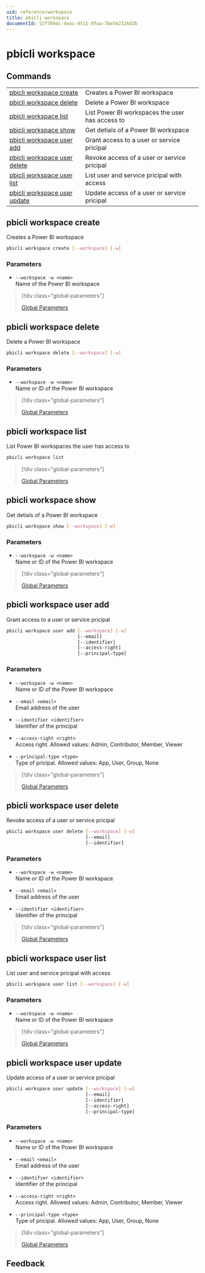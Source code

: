 ```yaml
---
uid: reference/workspace
title: pbicli workspace
documentId: 52f7094c-4eac-4511-9faa-7be542326d2b
---
```


# pbicli workspace

## Commands

|                                                               |                                                 |
| ------------------------------------------------------------- | ----------------------------------------------- |
| [pbicli workspace create](#pbicli-workspace-create)           | Creates a Power BI workspace                    |
| [pbicli workspace delete](#pbicli-workspace-delete)           | Delete a Power BI workspace                     |
| [pbicli workspace list](#pbicli-workspace-list)               | List Power BI workspaces the user has access to |
| [pbicli workspace show](#pbicli-workspace-show)               | Get detials of a Power BI workspace             |
| [pbicli workspace user add](#pbicli-workspace-user-add)       | Grant access to a user or service pricipal      |
| [pbicli workspace user delete](#pbicli-workspace-user-delete) | Revoke access of a user or service pricipal     |
| [pbicli workspace user list](#pbicli-workspace-user-list)     | List user and service pricipal with access      |
| [pbicli workspace user update](#pbicli-workspace-user-update) | Update access of a user or service pricipal     |

## pbicli workspace create

Creates a Power BI workspace

```bash
pbicli workspace create [--workspace] [-w]
```

### Parameters

-   `--workspace -w <name>`<br/>Name of the Power BI workspace

> [!div class="global-parameters"]
>
> [Global Parameters](xref:global)

## pbicli workspace delete

Delete a Power BI workspace

```bash
pbicli workspace delete [--workspace] [-w]
```

### Parameters

-   `--workspace -w <name>`<br/>Name or ID of the Power BI workspace

> [!div class="global-parameters"]
>
> [Global Parameters](xref:global)

## pbicli workspace list

List Power BI workspaces the user has access to

```bash
pbicli workspace list
```

> [!div class="global-parameters"]
>
> [Global Parameters](xref:global)

## pbicli workspace show

Get detials of a Power BI workspace

```bash
pbicli workspace show [--workspace] [-w]
```

### Parameters

-   `--workspace -w <name>`<br/>Name or ID of the Power BI workspace

> [!div class="global-parameters"]
>
> [Global Parameters](xref:global)

## pbicli workspace user add

Grant access to a user or service pricipal

```bash
pbicli workspace user add [--workspace] [-w]
                          [--email]
                          [--identifier]
                          [--access-right]
                          [--principal-type]
```

### Parameters

-   `--workspace -w <name>`<br/>Name or ID of the Power BI workspace

-   `--email <email>`<br/>Email address of the user

-   `--identifier <identifier>`<br/>Identifier of the principal

-   `--access-right <right>`<br/>Access right. Allowed values: Admin, Contributor, Member, Viewer

-   `--principal-type <type>`<br/>Type of pricipal. Allowed values: App, User, Group, None

> [!div class="global-parameters"]
>
> [Global Parameters](xref:global)

## pbicli workspace user delete

Revoke access of a user or service pricipal

```bash
pbicli workspace user delete [--workspace] [-w]
                             [--email]
                             [--identifier]
```

### Parameters

-   `--workspace -w <name>`<br/>Name or ID of the Power BI workspace

-   `--email <email>`<br/>Email address of the user

-   `--identifier <identifier>`<br/>Identifier of the principal

> [!div class="global-parameters"]
>
> [Global Parameters](xref:global)

## pbicli workspace user list

List user and service pricipal with access

```bash
pbicli workspace user list [--workspace] [-w]
```

### Parameters

-   `--workspace -w <name>`<br/>Name or ID of the Power BI workspace

> [!div class="global-parameters"]
>
> [Global Parameters](xref:global)

## pbicli workspace user update

Update access of a user or service pricipal

```bash
pbicli workspace user update [--workspace] [-w]
                             [--email]
                             [--identifier]
                             [--access-right]
                             [--principal-type]
```

### Parameters

-   `--workspace -w <name>`<br/>Name or ID of the Power BI workspace

-   `--email <email>`<br/>Email address of the user

-   `--identifier <identifier>`<br/>Identifier of the principal

-   `--access-right <right>`<br/>Access right. Allowed values: Admin, Contributor, Member, Viewer

-   `--principal-type <type>`<br/>Type of pricipal. Allowed values: App, User, Group, None

> [!div class="global-parameters"]
>
> [Global Parameters](xref:global)

## Feedback
